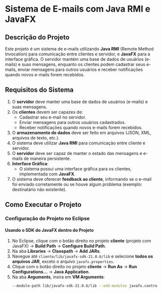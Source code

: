 # Sistema de E-mails com Java RMI e JavaFX

## Descrição do Projeto

Este projeto é um sistema de e-mails utilizando **Java RMI** (Remote Method Invocation) para comunicação entre clientes e servidor, e **JavaFX** para a interface gráfica. O servidor mantém uma base de dados de usuários (e-mails) e suas mensagens, enquanto os clientes podem cadastrar seus e-mails, enviar mensagens para outros usuários e receber notificações quando novos e-mails forem recebidos.

## Requisitos do Sistema

1. O **servidor** deve manter uma base de dados de usuários (e-mails) e suas mensagens.
2. Os **clientes** devem ser capazes de:
   - Cadastrar seu e-mail no servidor.
   - Enviar mensagens para outros usuários cadastrados.
   - Receber notificações quando novos e-mails forem recebidos.
3. O **armazenamento de dados** deve ser feito em arquivos (JSON, XML, arquivos de texto, etc.).
4. O sistema deve utilizar **Java RMI** para comunicação entre cliente e servidor.
5. O **servidor** deve ser capaz de manter o estado das mensagens e e-mails de maneira persistente.
6. **Interface Gráfica**:
   - O sistema possui uma interface gráfica para os clientes, implementada com **JavaFX**.
7. O sistema deve oferecer **feedback ao cliente**, informando se o e-mail foi enviado corretamente ou se houve algum problema (exemplo: destinatário não existente).

## Como Executar o Projeto

### Configuração do Projeto no Eclipse

#### Usando o SDK do JavaFX dentro do Projeto

1. No Eclipse, clique com o botão direito no projeto **cliente** (projeto com JavaFX) → **Build Path** → **Configure Build Path**.
2. Na aba **Libraries** → **Classpath** → **Add JARs**.
3. Navegue até `cliente/lib/javafx-sdk-21.0.6/lib` e selecione **todos os arquivos JAR**, exceto o arquivo `javafx.properties`.
4. Clique com o botão direito no projeto **cliente** → **Run As** → **Run Configurations...** → **Java Application**.
5. Na aba **Arguments**, insira em **VM Arguments**:
   ```bash
   --module-path lib/javafx-sdk-21.0.6/lib --add-modules javafx.controls,javafx.fxml
